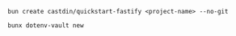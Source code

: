 ```shell
bun create castdin/quickstart-fastify <project-name> --no-git
```

```shell
bunx dotenv-vault new
```
